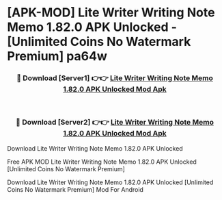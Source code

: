 # [APK-MOD] Lite Writer  Writing Note Memo 1.82.0 APK Unlocked - [Unlimited Coins No Watermark Premium] pa64w



<div align="center">
<h3>🔴 Download [Server1] 👉👉 <a href="https://momento.my/?title=Lite_Writer__Writing_Note_Memo_1.82.0_APK_Unlocked">Lite Writer  Writing Note Memo 1.82.0 APK Unlocked Mod Apk</a></h3><br>

<h3>🔴 Download [Server2] 👉👉 <a href="https://momento.my/?title=Lite_Writer__Writing_Note_Memo_1.82.0_APK_Unlocked">Lite Writer  Writing Note Memo 1.82.0 APK Unlocked Mod Apk</a></h3>
</div>



Download Lite Writer  Writing Note Memo 1.82.0 APK Unlocked 

Free APK MOD Lite Writer  Writing Note Memo 1.82.0 APK Unlocked [Unlimited Coins No Watermark Premium]

Download Lite Writer  Writing Note Memo 1.82.0 APK Unlocked [Unlimited Coins No Watermark Premium] Mod For Android

